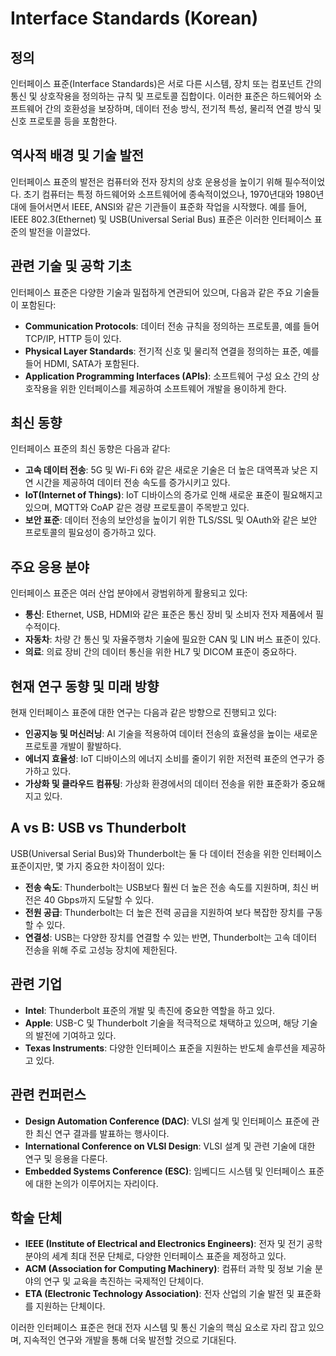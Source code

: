 # Interface Standards (Korean)

## 정의

인터페이스 표준(Interface Standards)은 서로 다른 시스템, 장치 또는 컴포넌트 간의 통신 및 상호작용을 정의하는 규칙 및 프로토콜 집합이다. 이러한 표준은 하드웨어와 소프트웨어 간의 호환성을 보장하며, 데이터 전송 방식, 전기적 특성, 물리적 연결 방식 및 신호 프로토콜 등을 포함한다.

## 역사적 배경 및 기술 발전

인터페이스 표준의 발전은 컴퓨터와 전자 장치의 상호 운용성을 높이기 위해 필수적이었다. 초기 컴퓨터는 특정 하드웨어와 소프트웨어에 종속적이었으나, 1970년대와 1980년대에 들어서면서 IEEE, ANSI와 같은 기관들이 표준화 작업을 시작했다. 예를 들어, IEEE 802.3(Ethernet) 및 USB(Universal Serial Bus) 표준은 이러한 인터페이스 표준의 발전을 이끌었다. 

## 관련 기술 및 공학 기초

인터페이스 표준은 다양한 기술과 밀접하게 연관되어 있으며, 다음과 같은 주요 기술들이 포함된다:

- **Communication Protocols**: 데이터 전송 규칙을 정의하는 프로토콜, 예를 들어 TCP/IP, HTTP 등이 있다.
- **Physical Layer Standards**: 전기적 신호 및 물리적 연결을 정의하는 표준, 예를 들어 HDMI, SATA가 포함된다.
- **Application Programming Interfaces (APIs)**: 소프트웨어 구성 요소 간의 상호작용을 위한 인터페이스를 제공하여 소프트웨어 개발을 용이하게 한다.

## 최신 동향

인터페이스 표준의 최신 동향은 다음과 같다:

- **고속 데이터 전송**: 5G 및 Wi-Fi 6와 같은 새로운 기술은 더 높은 대역폭과 낮은 지연 시간을 제공하여 데이터 전송 속도를 증가시키고 있다.
- **IoT(Internet of Things)**: IoT 디바이스의 증가로 인해 새로운 표준이 필요해지고 있으며, MQTT와 CoAP 같은 경량 프로토콜이 주목받고 있다.
- **보안 표준**: 데이터 전송의 보안성을 높이기 위한 TLS/SSL 및 OAuth와 같은 보안 프로토콜의 필요성이 증가하고 있다.

## 주요 응용 분야

인터페이스 표준은 여러 산업 분야에서 광범위하게 활용되고 있다:

- **통신**: Ethernet, USB, HDMI와 같은 표준은 통신 장비 및 소비자 전자 제품에서 필수적이다.
- **자동차**: 차량 간 통신 및 자율주행차 기술에 필요한 CAN 및 LIN 버스 표준이 있다.
- **의료**: 의료 장비 간의 데이터 통신을 위한 HL7 및 DICOM 표준이 중요하다.

## 현재 연구 동향 및 미래 방향

현재 인터페이스 표준에 대한 연구는 다음과 같은 방향으로 진행되고 있다:

- **인공지능 및 머신러닝**: AI 기술을 적용하여 데이터 전송의 효율성을 높이는 새로운 프로토콜 개발이 활발하다.
- **에너지 효율성**: IoT 디바이스의 에너지 소비를 줄이기 위한 저전력 표준의 연구가 증가하고 있다.
- **가상화 및 클라우드 컴퓨팅**: 가상화 환경에서의 데이터 전송을 위한 표준화가 중요해지고 있다.

## A vs B: USB vs Thunderbolt

USB(Universal Serial Bus)와 Thunderbolt는 둘 다 데이터 전송을 위한 인터페이스 표준이지만, 몇 가지 중요한 차이점이 있다:

- **전송 속도**: Thunderbolt는 USB보다 훨씬 더 높은 전송 속도를 지원하며, 최신 버전은 40 Gbps까지 도달할 수 있다.
- **전원 공급**: Thunderbolt는 더 높은 전력 공급을 지원하여 보다 복잡한 장치를 구동할 수 있다.
- **연결성**: USB는 다양한 장치를 연결할 수 있는 반면, Thunderbolt는 고속 데이터 전송을 위해 주로 고성능 장치에 제한된다.

## 관련 기업

- **Intel**: Thunderbolt 표준의 개발 및 촉진에 중요한 역할을 하고 있다.
- **Apple**: USB-C 및 Thunderbolt 기술을 적극적으로 채택하고 있으며, 해당 기술의 발전에 기여하고 있다.
- **Texas Instruments**: 다양한 인터페이스 표준을 지원하는 반도체 솔루션을 제공하고 있다.

## 관련 컨퍼런스

- **Design Automation Conference (DAC)**: VLSI 설계 및 인터페이스 표준에 관한 최신 연구 결과를 발표하는 행사이다.
- **International Conference on VLSI Design**: VLSI 설계 및 관련 기술에 대한 연구 및 응용을 다룬다.
- **Embedded Systems Conference (ESC)**: 임베디드 시스템 및 인터페이스 표준에 대한 논의가 이루어지는 자리이다.

## 학술 단체

- **IEEE (Institute of Electrical and Electronics Engineers)**: 전자 및 전기 공학 분야의 세계 최대 전문 단체로, 다양한 인터페이스 표준을 제정하고 있다.
- **ACM (Association for Computing Machinery)**: 컴퓨터 과학 및 정보 기술 분야의 연구 및 교육을 촉진하는 국제적인 단체이다.
- **ETA (Electronic Technology Association)**: 전자 산업의 기술 발전 및 표준화를 지원하는 단체이다. 

이러한 인터페이스 표준은 현대 전자 시스템 및 통신 기술의 핵심 요소로 자리 잡고 있으며, 지속적인 연구와 개발을 통해 더욱 발전할 것으로 기대된다.